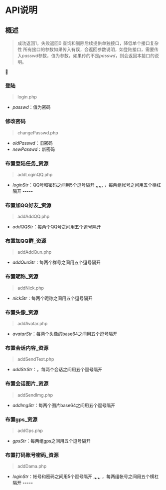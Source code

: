 # API说明
## 概述
> 成功返回1，失败返回0
> 查询和删除后续提供单独接口，降低单个接口复杂性
所有接口的参数如果传入有误，会返回参数说明，如登陆接口，需要传入*passwd*参数，值为参数，如果传的不是*passwd*，则会返回本接口的说明。



:book:
### 登陆
> login.php
* *passwd*：值为密码

### 修改密码
> changePasswd.php
* *oldPasswd*：旧密码
* *newPasswd*：新密码

### 布置登陆任务_资源 
> addLoginQQ.php
* *loginStr*：QQ号和密码之间用5个逗号隔开 **,,,,,** ，每两组帐号之间用五个横杠隔开 **-----** 

### 布置加QQ好友_资源 
> addAddQQ.php
* *addQQStr*：每两个QQ号之间用五个逗号隔开

### 布置加QQ群_资源
> addAddQun.php
* *addQunStr*：每两个群号之间用五个逗号隔开

### 布置昵称_资源
> addNick.php
* *nickStr*：每两个昵称之间用五个逗号隔开

### 布置头像_资源
> addAvatar.php
* *avatarStr*：每两个头像的base64之间用五个逗号隔开

### 布置会话内容_资源
> addSendText.php
* *addStrStr*：，每两个会话之间用五个逗号隔开

### 布置会话图片_资源
> addSendImg.php
* *addImgStr*：每两个图片base64之间用五个逗号隔开

### 布置gps_资源
> addGps.php
* *gpsStr*：每两组gps之间用五个逗号隔开

### 布置打码账号密码_资源
> addDama.php
* *loginStr*：帐号和密码之间用5个逗号隔开 **,,,,,** ，每两组帐号之间用五个横杠隔开 **-----** 
